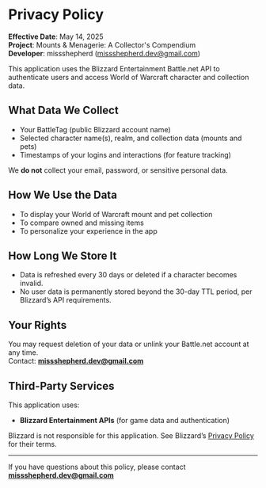 # Privacy Policy

**Effective Date**: May 14, 2025  
**Project**: Mounts & Menagerie: A Collector's Compendium  
**Developer**: missshepherd (missshepherd.dev@gmail.com)

This application uses the Blizzard Entertainment Battle.net API to authenticate users and access World of Warcraft character and collection data.

## What Data We Collect

- Your BattleTag (public Blizzard account name)
- Selected character name(s), realm, and collection data (mounts and pets)
- Timestamps of your logins and interactions (for feature tracking)

We **do not** collect your email, password, or sensitive personal data.

## How We Use the Data

- To display your World of Warcraft mount and pet collection
- To compare owned and missing items
- To personalize your experience in the app

## How Long We Store It

- Data is refreshed every 30 days or deleted if a character becomes invalid.
- No user data is permanently stored beyond the 30-day TTL period, per Blizzard’s API requirements.

## Your Rights

You may request deletion of your data or unlink your Battle.net account at any time.  
Contact: **missshepherd.dev@gmail.com**

## Third-Party Services

This application uses:
- **Blizzard Entertainment APIs** (for game data and authentication)

Blizzard is not responsible for this application. See Blizzard’s [Privacy Policy](https://www.blizzard.com/legal) for their terms.

---

If you have questions about this policy, please contact **missshepherd.dev@gmail.com**
